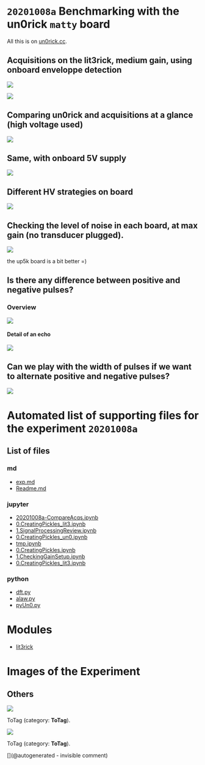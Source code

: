 # `20201008a` Benchmarking with the un0rick `matty` board

All this is on [un0rick.cc](http://un0rick.cc).

## Acquisitions on the lit3rick, medium gain, using onboard enveloppe detection

![](/lit3rick/20201008a/lit3rick_i2s/lit3_i2s.jpg)

![](/lit3rick/20201008a/lit3rick_i2s/lit3_i2s_detailed.jpg)

## Comparing un0rick and  acquisitions at a glance (high voltage used)

![](/lit3rick/20201008a/compare_maxgain_b_90V.jpg)

## Same, with onboard 5V supply

![](/lit3rick/20201008a/compare_maxgain.jpg)

## Different HV strategies on board

![](/lit3rick/20201008a/pulse_seq.jpg)

## Checking the level of noise in each board, at max gain (no transducer plugged).

![](/lit3rick/20201008a/compare_noise.jpg)

the up5k board is a bit better =)

## Is there any difference between positive and negative pulses?

### Overview

![](/lit3rick/20201008a/lit3rick_pos_neg.jpg)

#### Detail of an echo

![](/lit3rick/20201008a/lit3rick_pos_neg_detail.jpg)

## Can we play with the width of pulses if we want to alternate positive and negative pulses?

![](/lit3rick/20201008a/pulse_width.gif)


# Automated list of supporting files for the __experiment `20201008a`__

## List of files

### md

* [exp.md](/lit3rick/20201008a/un0rick_50v/exp.md)
* [Readme.md](/lit3rick/20201008a/Readme.md)


### jupyter

* [20201008a-CompareAcqs.ipynb](/lit3rick/20201008a/20201008a-CompareAcqs.ipynb)
* [0.CreatingPickles_lit3.ipynb](/lit3rick/20201008a/lit3rick_5v/0.CreatingPickles_lit3.ipynb)
* [1.SignalProcessingReview.ipynb](/lit3rick/20201008a/lit3rick_i2s/1.SignalProcessingReview.ipynb)
* [0.CreatingPickles_un0.ipynb](/lit3rick/20201008a/un0rick_50v/0.CreatingPickles_un0.ipynb)
* [tmp.ipynb](/tmp.ipynb)
* [0.CreatingPickles.ipynb](/lit3rick/20201008a/lit3rick_90V/0.CreatingPickles.ipynb)
* [1.CheckingGainSetup.ipynb](/lit3rick/20201008a/lit3rick_5v/1.CheckingGainSetup.ipynb)
* [0.CreatingPickles_lit3.ipynb](/lit3rick/20201008a/lit3rick_i2s/0.CreatingPickles_lit3.ipynb)


### python

* [dft.py](/lit3rick/20201008a/lit3rick_i2s/dft.py)
* [alaw.py](/lit3rick/20201008a/lit3rick_i2s/alaw.py)
* [pyUn0.py](/lit3rick/20201008a/un0rick_50v/pyUn0.py)





# Modules

* [lit3rick](/lit3rick/)




# Images of the Experiment

## Others

![](/lit3rick/20201008a/compare_maxgain_90V.jpg)

ToTag (category: __ToTag__).

![](/lit3rick/20201008a/pulse_seq.jpg)

ToTag (category: __ToTag__).










[](@autogenerated - invisible comment)